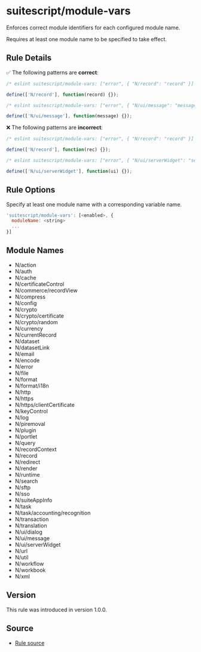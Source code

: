 # suitescript/module-vars

Enforces correct module identifiers for each configured module name.

Requires at least one module name to be specified to take effect.

## Rule Details

:white_check_mark: The following patterns are **correct**:

```js
/* eslint suitescript/module-vars: ["error", { "N/record": "record" }] */

define(['N/record'], function(record) {});
```
```js
/* eslint suitescript/module-vars: ["error", { "N/ui/message": "message" }] */

define(['N/ui/message'], function(message) {});
```

:x: The following patterns are **incorrect**:

```js
/* eslint suitescript/module-vars: ["error", { "N/record": "record" }] */

define(['N/record'], function(rec) {});
```
```js
/* eslint suitescript/module-vars: ["error", { "N/ui/serverWidget": "serverWidget" }] */

define(['N/ui/serverWidget'], function(ui) {});
```

## Rule Options

Specify at least one module name with a corresponding variable name.

```js
'suitescript/module-vars': [<enabled>, {
  moduleName: <string>
  ...
}]
```

## Module Names

- N/action
- N/auth
- N/cache
- N/certificateControl
- N/commerce/recordView
- N/compress
- N/config
- N/crypto
- N/crypto/certificate
- N/crypto/random
- N/currency
- N/currentRecord
- N/dataset
- N/datasetLink
- N/email
- N/encode
- N/error
- N/file
- N/format
- N/format/i18n
- N/http
- N/https
- N/https/clientCertificate
- N/keyControl
- N/log
- N/piremoval
- N/plugin
- N/portlet
- N/query
- N/recordContext
- N/record
- N/redirect
- N/render
- N/runtime
- N/search
- N/sftp
- N/sso
- N/suiteAppInfo
- N/task
- N/task/accounting/recognition
- N/transaction
- N/translation
- N/ui/dialog
- N/ui/message
- N/ui/serverWidget
- N/url
- N/util
- N/workflow
- N/workbook
- N/xml

## Version

This rule was introduced in version 1.0.0.

## Source

- [Rule source](../../lib/rules/module-vars.js)